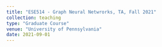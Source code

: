 ```yaml
---
title: "ESE514 - Graph Neural Netwrorks, TA, Fall 2021"
collection: teaching
type: "Graduate Course"
venue: "University of Pennsylvania"
date: 2021-09-01
---
```

